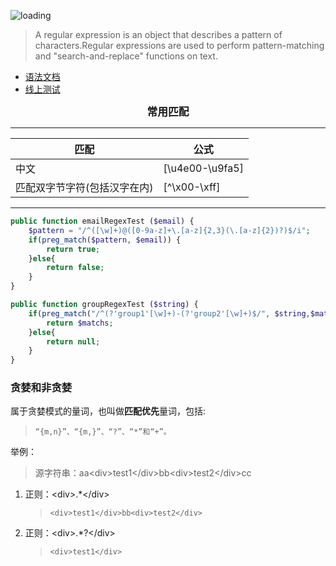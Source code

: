 ![loading](../../images/reg-exp.jpeg)

>A regular expression is an object that describes a pattern of characters.Regular expressions are used to perform pattern-matching and "search-and-replace" functions on text.

+ [语法文档](https://www.runoob.com/regexp/regexp-syntax.html)
+ [线上测试](https://regex101.com/)

<center style="font-weight: 900;font-size: larger;">常用匹配</center>

* * *

| **匹配** | **公式** 
| --- | --- 
| 中文 | [\u4e00-\u9fa5] 
| 匹配双字节字符(包括汉字在内) | [^\x00-\xff]

* * *

```php
public function emailRegexTest ($email) {
    $pattern = "/^([\w]+)@([0-9a-z]+\.[a-z]{2,3}(\.[a-z]{2})?)$/i";
    if(preg_match($pattern, $email)) {
        return true;
    }else{
        return false;
    }
}

public function groupRegexTest ($string) {
    if(preg_match("/^(?'group1'[\w]+)-(?'group2'[\w]+)$/", $string,$matchs) > 0) {
        return $matchs;
    }else{
        return null;
    }
}
```
### 贪婪和非贪婪  
   属于贪婪模式的量词，也叫做**匹配优先**量词，包括:

   >     “{m,n}”、“{m,}”、“?”、“*”和“+”。 
举例： 
>源字符串：aa\<div>test1\</div>bb\<div>test2\</div>cc
1. 正则：\<div>.*\</div>  
   >     <div>test1</div>bb<div>test2</div> 
2. 正则：\<div>.*?\</div> 
   >     <div>test1</div>
